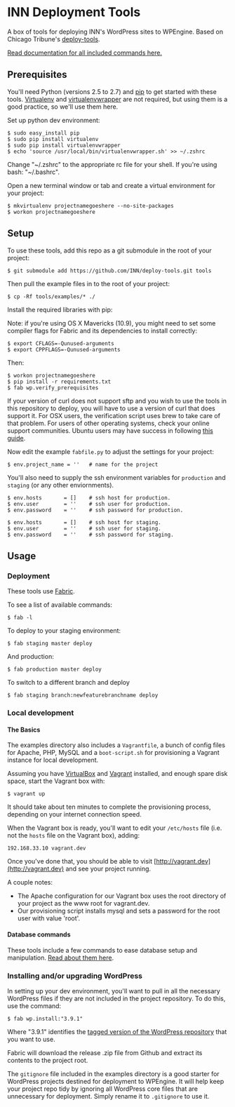 # INN Deployment Tools

A box of tools for deploying INN's WordPress sites to WPEngine. Based on Chicago Tribune's [deploy-tools](https://github.com/newsapps/deploy-tools).

[Read documentation for all included commands here.](https://github.com/INN/deploy-tools/blob/master/docs/COMMANDS.md)

## Prerequisites

You'll need Python (versions 2.5 to 2.7) and [pip](https://pip.pypa.io/en/latest/installing.html) to get started with these tools. [Virtualenv](https://virtualenv.pypa.io/en/latest/virtualenv.html) and [virtualenvwrapper](https://pypi.python.org/pypi/virtualenvwrapper/3.4) are not required, but using them is a good practice, so we'll use them here.

Set up python dev environment:

    $ sudo easy_install pip
    $ sudo pip install virtualenv
    $ sudo pip install virtualenvwrapper
    $ echo 'source /usr/local/bin/virtualenvwrapper.sh' >> ~/.zshrc

Change "~/.zshrc" to the appropriate rc file for your shell. If you're using bash: "~/.bashrc".

Open a new terminal window or tab and create a virtual environment for your project:

    $ mkvirtualenv projectnamegoeshere --no-site-packages
    $ workon projectnamegoeshere

## Setup

To use these tools, add this repo as a git submodule in the root of your project:

	$ git submodule add https://github.com/INN/deploy-tools.git tools

Then pull the example files in to the root of your project:

	$ cp -Rf tools/examples/* ./

Install the required libraries with pip:

Note: if you're using OS X Mavericks (10.9), you might need to set some compiler flags for Fabric and its dependencies to install correctly:

    $ export CFLAGS=-Qunused-arguments
    $ export CPPFLAGS=-Qunused-arguments

Then:

    $ workon projectnamegoeshere
    $ pip install -r requirements.txt
    $ fab wp.verify_prerequisites

If your version of curl does not support sftp and you wish to use the tools in this repository to deploy, you will have to use a version of curl that does support it. For OSX users, the verification script uses brew to take care of that problem. For users of other operating systems, check your online support communities. Ubuntu users may have success in following [this guide](http://zeroset.mnim.org/2013/03/14/sftp-support-for-curl-in-ubuntu-12-10-quantal-quetzal-and-later/).

Now edit the example `fabfile.py` to adjust the settings for your project:

    $ env.project_name = ''   # name for the project

You'll also need to supply the ssh environment variables for `production` and `staging` (or any other enviornments).

    $ env.hosts       = []    # ssh host for production.
    $ env.user        = ''    # ssh user for production.
    $ env.password    = ''    # ssh password for production.

    $ env.hosts       = []    # ssh host for staging.
    $ env.user        = ''    # ssh user for staging.
    $ env.password    = ''    # ssh password for staging.

## Usage

### Deployment

These tools use [Fabric](http://www.fabfile.org/).

To see a list of available commands:

    $ fab -l

To deploy to your staging environment:

    $ fab staging master deploy

And production:

    $ fab production master deploy

To switch to a different branch and deploy

    $ fab staging branch:newfeaturebranchname deploy

### Local development

#### The Basics

The examples directory also includes a `Vagrantfile`, a bunch of config files for Apache, PHP, MySQL and a `boot-script.sh` for provisioning a Vagrant instance for local development.

Assuming you have [VirtualBox](https://www.virtualbox.org/wiki/Downloads) and [Vagrant](http://www.vagrantup.com/downloads) installed, and enough spare disk space, start the Vagrant box with:

    $ vagrant up

It should take about ten minutes to complete the provisioning process, depending on your internet connection speed. 

When the Vagrant box is ready, you'll want to edit your `/etc/hosts` file (i.e. not the `hosts` file on the Vagrant box), adding:

    192.168.33.10 vagrant.dev

Once you've done that, you should be able to visit [http://vagrant.dev](http://vagrant.dev) and see your project running.

A couple notes:

- The Apache configuration for our Vagrant box uses the root directory of your project as the www root for vagrant.dev.
- Our provisioning script installs mysql and sets a password for the root user with value 'root'.

#### Database commands

These tools include a few commands to ease database setup and manipulation. [Read about them here](https://github.com/INN/deploy-tools/blob/master/docs/COMMANDS.md).

### Installing and/or upgrading WordPress

In setting up your dev environment, you'll want to pull in all the necessary WordPress files if they are not included in the project repository. To do this, use the command:

    $ fab wp.install:"3.9.1"

Where "3.9.1" identifies the [tagged version of the WordPress repository](https://github.com/WordPress/WordPress/tags) that you want to use.

Fabric will download the release .zip file from Github and extract its contents to the project root.

The `gitignore` file included in the examples directory is a good starter for WordPress projects destined for deployment to WPEngine. It will help keep your project repo tidy by ignoring all WordPress core files that are unnecessary for deployment. Simply rename it to `.gitignore` to use it. 
